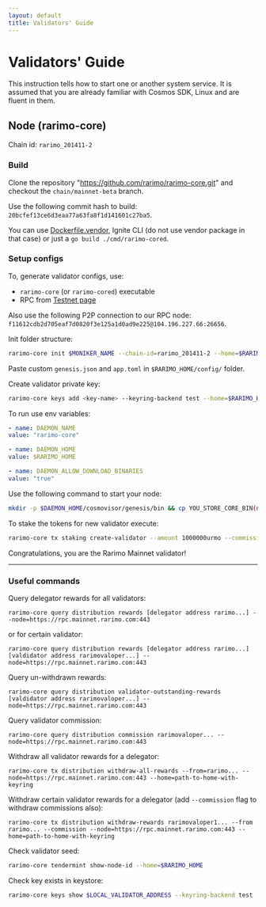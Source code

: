 ```yaml
---
layout: default
title: Validators' Guide
---
```


# Validators' Guide

This instruction tells how to start one or another system service.
It is assumed that you are already familiar with Cosmos SDK, Linux and are fluent in them.

## Node (rarimo-core)

Chain id: `rarimo_201411-2`

### Build

Clone the repository "<https://github.com/rarimo/rarimo-core.git>" and checkout the `chain/mainnet-beta` branch. 

Use the following commit hash to build: `20bcfef13ce6d3eaa77a63fa8f1d141601c27ba5`.

You can use [Dockerfile.vendor](../../../Dockerfile.vendor), Ignite CLI (do not use vendor package in that case)
or just a ```go build ./cmd/rarimo-cored```.

### Setup configs

To, generate validator configs, use:
- `rarimo-core` (or `rarimo-cored`) executable
- RPC from [Testnet page](./001-testnet.md)

Also use the following P2P connection to our RPC node: `f11612cdb2d705eaf7d0820f3e125a1d0ad9e225@104.196.227.66:26656`.

Init folder structure:
```bash
rarimo-core init $MONIKER_NAME --chain-id=rarimo_201411-2 --home=$RARIMO_HOME
```

Paste custom `genesis.json` and `app.toml` in `$RARIMO_HOME/config/` folder.

Create validator private key:
```bash
rarimo-core keys add <key-name> --keyring-backend test --home=$RARIMO_HOME
```

To run use env variables:
```yaml
- name: DAEMON_NAME
value: "rarimo-core"

- name: DAEMON_HOME
value: $RARIMO_HOME

- name: DAEMON_ALLOW_DOWNLOAD_BINARIES
value: "true"
```

Use the following command to start your node:
```bash
mkdir -p $DAEMON_HOME/cosmovisor/genesis/bin && cp YOU_STORE_CORE_BIN(name rarimo-core) $DAEMON_HOME/cosmovisor/genesis/bin && cosmovisor run start --home=$RARIMO_HOME --rpc.laddr tcp://0.0.0.0:26657
```

To stake the tokens for new validator execute:

```bash
rarimo-core tx staking create-validator --amount 1000000urmo --commission-max-change-rate "0.01"  --commission-max-rate "0.2" --commission-rate "0.1" --min-self-delegation "1" --details "Meet new Rarimo validator" --pubkey $(rarimo-core tendermint show-validator --home=$RARIMO_HOME) --moniker $MONIKER_NAME --chain-id rarimo_201411-1 --fees 0urmo --from $LOCAL_VALIDATOR_ADDRESS --home=$RARIMO_HOME --node=$RARIMO_NODE --keyring-backend=test
```

Congratulations, you are the Rarimo Mainnet validator!

----

### Useful commands

Query delegator rewards for all validators:
```shell
rarimo-core query distribution rewards [delegator address rarimo...] --node=https://rpc.mainnet.rarimo.com:443
```

or for certain validator:
```shell
rarimo-core query distribution rewards [delegator address rarimo...] [valdidator address rarimovaloper...] --node=https://rpc.mainnet.rarimo.com:443
```

Query un-withdrawn rewards:
```shell
rarimo-core query distribution validator-outstanding-rewards [valdidator address rarimovaloper...] --node=https://rpc.mainnet.rarimo.com:443
```

Query validator commission:
```shell
rarimo-core query distribution commission rarimovaloper... --node=https://rpc.mainnet.rarimo.com:443
```

Withdraw all validator rewards for a delegator:
```shell
rarimo-core tx distribution withdraw-all-rewards --from=rarimo... --node=https://rpc.mainnet.rarimo.com:443 --home=path-to-home-with-keyring
```

Withdraw certain validator rewards for a delegator (add `--commission` flag to withdraw commissions also):
```shell
rarimo-core tx distribution withdraw-rewards rarimovaloper1... --from rarimo... --commission --node=https://rpc.mainnet.rarimo.com:443 --home=path-to-home-with-keyring
```

Check validator seed:
```bash
rarimo-core tendermint show-node-id --home=$RARIMO_HOME
```

Check key exists in keystore:
```bash
rarimo-core keys show $LOCAL_VALIDATOR_ADDRESS --keyring-backend test --home=$RARIMO_HOME
```